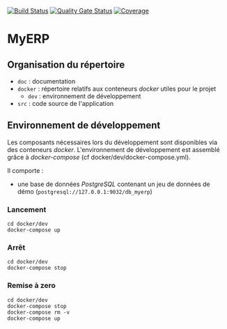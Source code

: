 [![Build Status](https://travis-ci.org/KaiKrk/P9OC.svg?branch=master)](https://travis-ci.org/KaiKrk/P9OC)
[![Quality Gate Status](https://sonarcloud.io/api/project_badges/measure?project=KaiKrk_P9OC&metric=alert_status)](https://sonarcloud.io/dashboard?id=KaiKrk_P9OC)
[![Coverage](https://sonarcloud.io/api/project_badges/measure?project=KaiKrk_P9OC&metric=coverage)](https://sonarcloud.io/dashboard?id=KaiKrk_P9OC)
# MyERP

## Organisation du répertoire

*   `doc` : documentation
*   `docker` : répertoire relatifs aux conteneurs _docker_ utiles pour le projet
    *   `dev` : environnement de développement
*   `src` : code source de l'application


## Environnement de développement

Les composants nécessaires lors du développement sont disponibles via des conteneurs _docker_.
L'environnement de développement est assemblé grâce à _docker-compose_
(cf docker/dev/docker-compose.yml).

Il comporte :

*   une base de données _PostgreSQL_ contenant un jeu de données de démo (`postgresql://127.0.0.1:9032/db_myerp`)



### Lancement

    cd docker/dev
    docker-compose up


### Arrêt

    cd docker/dev
    docker-compose stop


### Remise à zero

    cd docker/dev
    docker-compose stop
    docker-compose rm -v
    docker-compose up

 
